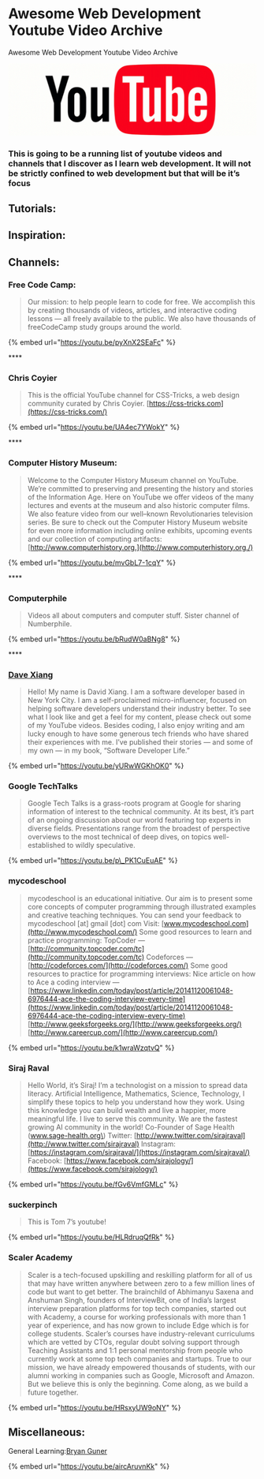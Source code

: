 # Awesome Web Development Youtube Video Archive

 Awesome Web Development Youtube Video Archive

![](../.gitbook/assets/image.png)

### This is going to be a running list of youtube videos and channels that I discover as I learn web development. It will not be strictly confined to web development but that will be it’s focus <a id="f480"></a>



## Tutorials:

## Inspiration:

## Channels:

### Free Code Camp: <a id="8062"></a>

> Our mission: to help people learn to code for free. We accomplish this by creating thousands of videos, articles, and interactive coding lessons — all freely available to the public. We also have thousands of freeCodeCamp study groups around the world.

{% embed url="https://youtu.be/pyXnX2SEaFc" %}

\*\*\*\*

### Chris Coyier <a id="3c17"></a>

> This is the official YouTube channel for CSS-Tricks, a web design community curated by Chris Coyier. [https://css-tricks.com](https://css-tricks.com/)

{% embed url="https://youtu.be/UA4ec7YWokY" %}

\*\*\*\*

### Computer History Museum: <a id="c321"></a>

> Welcome to the Computer History Museum channel on YouTube. We’re committed to preserving and presenting the history and stories of the Information Age. Here on YouTube we offer videos of the many lectures and events at the museum and also historic computer films. We also feature video from our well–known Revolutionaries television series. Be sure to check out the Computer History Museum website for even more information including online exhibits, upcoming events and our collection of computing artifacts: [http://www.computerhistory.org.](http://www.computerhistory.org./)

{% embed url="https://youtu.be/mvGbL7-1cqY" %}

\*\*\*\*

### Computerphile <a id="7e02"></a>

> Videos all about computers and computer stuff. Sister channel of Numberphile.

{% embed url="https://youtu.be/bRudW0aBNg8" %}

\*\*\*\*

### [Dave Xiang](https://www.youtube.com/channel/UCu44AnfqsP-sRxmZHdnhblw) <a id="d014"></a>

> Hello! My name is David Xiang. I am a software developer based in New York City. I am a self-proclaimed micro-influencer, focused on helping software developers understand their industry better. To see what I look like and get a feel for my content, please check out some of my YouTube videos. Besides coding, I also enjoy writing and am lucky enough to have some generous tech friends who have shared their experiences with me. I’ve published their stories — and some of my own — in my book, “Software Developer Life.”

{% embed url="https://youtu.be/yURwWGKhOK0" %}



### Google TechTalks <a id="ca34"></a>

> Google Tech Talks is a grass-roots program at Google for sharing information of interest to the technical community. At its best, it’s part of an ongoing discussion about our world featuring top experts in diverse fields. Presentations range from the broadest of perspective overviews to the most technical of deep dives, on topics well-established to wildly speculative.

{% embed url="https://youtu.be/p\_PK1CuEuAE" %}



### mycodeschool <a id="9e7b"></a>

> mycodeschool is an educational initiative. Our aim is to present some core concepts of computer programming through illustrated examples and creative teaching techniques. You can send your feedback to mycodeschool \[at\] gmail \[dot\] com Visit: [www.mycodeschool.com](http://www.mycodeschool.com/) Some good resources to learn and practice programming: TopCoder — [http://community.topcoder.com/tc](http://community.topcoder.com/tc) Codeforces — [http://codeforces.com/](http://codeforces.com/) Some good resources to practice for programming interviews: Nice article on how to Ace a coding interview — [https://www.linkedin.com/today/post/article/20141120061048-6976444-ace-the-coding-interview-every-time](https://www.linkedin.com/today/post/article/20141120061048-6976444-ace-the-coding-interview-every-time) [http://www.geeksforgeeks.org/](http://www.geeksforgeeks.org/) [http://www.careercup.com/](http://www.careercup.com/)

{% embed url="https://youtu.be/k1wraWzqtvQ" %}



### Siraj Raval <a id="30c0"></a>

> Hello World, it’s Siraj! I’m a technologist on a mission to spread data literacy. Artificial Intelligence, Mathematics, Science, Technology, I simplify these topics to help you understand how they work. Using this knowledge you can build wealth and live a happier, more meaningful life. I live to serve this community. We are the fastest growing AI community in the world! Co-Founder of Sage Health \(www.sage-health.org\) Twitter: [http://www.twitter.com/sirajraval](http://www.twitter.com/sirajraval) Instagram: [https://instagram.com/sirajraval/](https://instagram.com/sirajraval/) Facebook: [https://www.facebook.com/sirajology/](https://www.facebook.com/sirajology/)

{% embed url="https://youtu.be/fGv6VmfGMLc" %}



### suckerpinch <a id="fe53"></a>

> This is Tom 7’s youtube!



{% embed url="https://youtu.be/HLRdruqQfRk" %}



### Scaler Academy <a id="73bb"></a>

> Scaler is a tech-focused upskilling and reskilling platform for all of us that may have written anywhere between zero to a few million lines of code but want to get better. The brainchild of Abhimanyu Saxena and Anshuman Singh, founders of InterviewBit, one of India’s largest interview preparation platforms for top tech companies, started out with Academy, a course for working professionals with more than 1 year of experience, and has now grown to include Edge which is for college students. Scaler’s courses have industry-relevant curriculums which are vetted by CTOs, regular doubt solving support through Teaching Assistants and 1:1 personal mentorship from people who currently work at some top tech companies and startups. True to our mission, we have already empowered thousands of students, with our alumni working in companies such as Google, Microsoft and Amazon. But we believe this is only the beginning. Come along, as we build a future together.



{% embed url="https://youtu.be/HRsxyUW9oNY" %}



## Miscellaneous:

General Learning:[Bryan Guner](https://bryanguner.medium.com/?source=post_sidebar--------------------------post_sidebar-----------)

{% embed url="https://youtu.be/aircAruvnKk" %}



